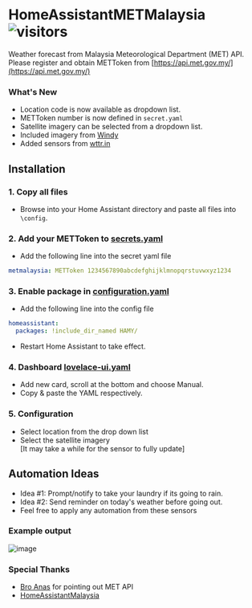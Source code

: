 # HomeAssistantMETMalaysia ![visitors](https://visitor-badge.glitch.me/badge?page_id=zubir2k.homeassistantmetmalaysia.visitor-badge)
Weather forecast from Malaysia Meteorological Department (MET) API.\
Please register and obtain METToken from [https://api.met.gov.my/](https://api.met.gov.my/)

### What's New
- Location code is now available as dropdown list.
- METToken number is now defined in `secret.yaml`
- Satellite imagery can be selected from a dropdown list.
- Included imagery from [Windy](https://windy.com)
- Added sensors from [wttr.in](https://wttr.in)

## Installation
### 1. Copy all files
- Browse into your Home Assistant directory and paste all files into `\config`.

### 2. Add your METToken to [secrets.yaml](secrets.yaml)
- Add the following line into the secret yaml file

```yaml
metmalaysia: METToken 1234567890abcdefghijklmnopqrstuvwxyz1234
```

### 3. Enable package in [configuration.yaml](configuration.yaml)
- Add the following line into the config file

```yaml
homeassistant:
  packages: !include_dir_named HAMY/
```

- Restart Home Assistant to take effect.

### 4. Dashboard [lovelace-ui.yaml](lovelace-ui.yaml)
- Add new card, scroll at the bottom and choose Manual. 
- Copy & paste the YAML respectively.

### 5. Configuration
- Select location from the drop down list
- Select the satellite imagery \
[It may take a while for the sensor to fully update]

## Automation Ideas
- Idea #1: Prompt/notify to take your laundry if its going to rain.
- Idea #2: Send reminder on today's weather before going out.
- Feel free to apply any automation from these sensors

### Example output
![image](https://user-images.githubusercontent.com/1905339/212635754-3eaefad6-ee02-4e63-b93c-2813c50b4570.png)

### Special Thanks
- [Bro Anas](https://github.com/anas-ivs) for pointing out MET API 
- [HomeAssistantMalaysia](https://www.facebook.com/groups/homeassistantmalaysia)
